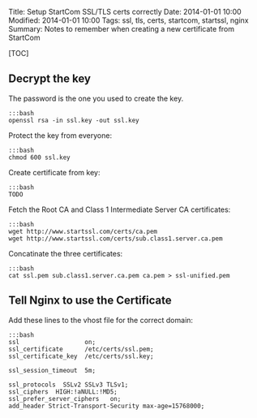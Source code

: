 Title: Setup StartCom SSL/TLS certs correctly
Date: 2014-01-01 10:00
Modified: 2014-01-01 10:00
Tags: ssl, tls, certs, startcom, startssl, nginx
Summary: Notes to remember when creating a new certificate from StartCom

[TOC]

## Decrypt the key
The password is the one you used to create the key.

    :::bash
    openssl rsa -in ssl.key -out ssl.key

Protect the key from everyone:
    
    :::bash
    chmod 600 ssl.key

Create certificate from key:

    :::bash
    TODO

Fetch the Root CA and Class 1 Intermediate Server CA certificates:
    
    :::bash
    wget http://www.startssl.com/certs/ca.pem
    wget http://www.startssl.com/certs/sub.class1.server.ca.pem

Concatinate the three certificates:

    :::bash
    cat ssl.pem sub.class1.server.ca.pem ca.pem > ssl-unified.pem
    
## Tell Nginx to use the Certificate
Add these lines to the vhost file for the correct domain:

    :::bash
    ssl                  on;
    ssl_certificate      /etc/certs/ssl.pem;
    ssl_certificate_key  /etc/certs/ssl.key;

    ssl_session_timeout  5m;

    ssl_protocols  SSLv2 SSLv3 TLSv1;
    ssl_ciphers  HIGH:!aNULL:!MD5;
    ssl_prefer_server_ciphers   on;
    add_header Strict-Transport-Security max-age=15768000;
